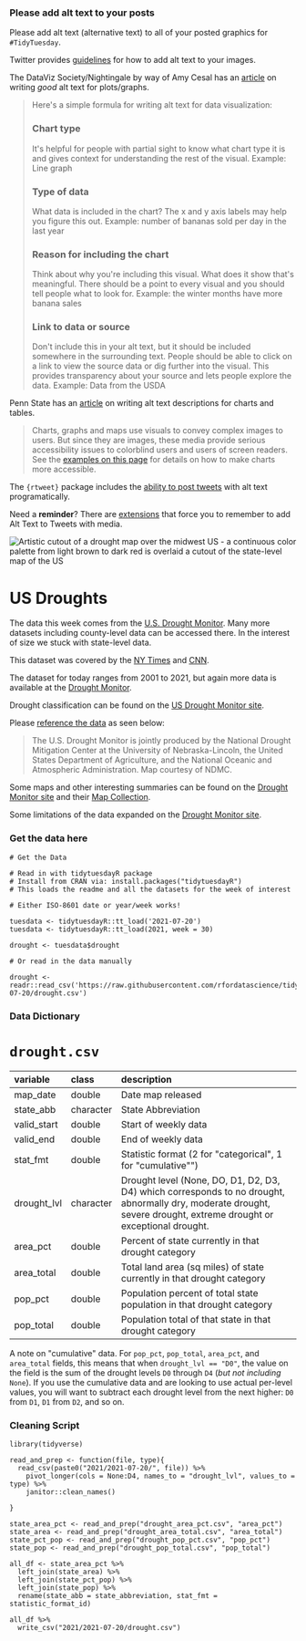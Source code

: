 ### Please add alt text to your posts

Please add alt text (alternative text) to all of your posted graphics for `#TidyTuesday`. 

Twitter provides [guidelines](https://help.twitter.com/en/using-twitter/picture-descriptions) for how to add alt text to your images.

The DataViz Society/Nightingale by way of Amy Cesal has an [article](https://medium.com/nightingale/writing-alt-text-for-data-visualization-2a218ef43f81) on writing _good_ alt text for plots/graphs.

> Here's a simple formula for writing alt text for data visualization:
> ### Chart type
> It's helpful for people with partial sight to know what chart type it is and gives context for understanding the rest of the visual.
> Example: Line graph
> ### Type of data
> What data is included in the chart? The x and y axis labels may help you figure this out.
> Example: number of bananas sold per day in the last year
> ### Reason for including the chart
> Think about why you're including this visual. What does it show that's meaningful. There should be a point to every visual and you should tell people what to look for.
> Example: the winter months have more banana sales
> ### Link to data or source
> Don't include this in your alt text, but it should be included somewhere in the surrounding text. People should be able to click on a link to view the source data or dig further into the visual. This provides transparency about your source and lets people explore the data.
> Example: Data from the USDA

Penn State has an [article](https://accessibility.psu.edu/images/charts/) on writing alt text descriptions for charts and tables.

> Charts, graphs and maps use visuals to convey complex images to users. But since they are images, these media provide serious accessibility issues to colorblind users and users of screen readers. See the [examples on this page](https://accessibility.psu.edu/images/charts/) for details on how to make charts more accessible.

The `{rtweet}` package includes the [ability to post tweets](https://docs.ropensci.org/rtweet/reference/post_tweet.html) with alt text programatically.

Need a **reminder**? There are [extensions](https://chrome.google.com/webstore/detail/twitter-required-alt-text/fpjlpckbikddocimpfcgaldjghimjiik/related) that force you to remember to add Alt Text to Tweets with media.

![Artistic cutout of a drought map over the midwest US - a continuous color palette from light brown to dark red is overlaid a cutout of the state-level map of the US](https://droughtmonitor.unl.edu/images/landing//About/AbouttheData/DroughtClassification.png)

# US Droughts

The data this week comes from the [U.S. Drought Monitor](https://droughtmonitor.unl.edu/DmData/DataDownload/ComprehensiveStatistics.aspx). Many more datasets including county-level data can be accessed there. In the interest of size we stuck with state-level data.

This dataset was covered by the [NY Times](https://www.nytimes.com/interactive/2021/06/11/climate/california-western-drought-map.html) and [CNN](https://www.cnn.com/2021/06/17/weather/west-california-drought-maps/index.html).

The dataset for today ranges from 2001 to 2021, but again more data is available at the [Drought Monitor](https://droughtmonitor.unl.edu/DmData/DataDownload/ComprehensiveStatistics.aspx).

Drought classification can be found on the [US Drought Monitor site](https://droughtmonitor.unl.edu/About/AbouttheData/DroughtClassification.aspx).

Please [reference the data](https://droughtmonitor.unl.edu/About/Permission.aspx) as seen below:

> The U.S. Drought Monitor is jointly produced by the National Drought Mitigation Center at the University of Nebraska-Lincoln, the United States Department of Agriculture, and the National Oceanic and Atmospheric Administration. Map courtesy of NDMC.

Some maps and other interesting summaries can be found on the [Drought Monitor site](https://droughtmonitor.unl.edu/ConditionsOutlooks/CurrentConditions.aspx) and their [Map Collection](https://droughtmonitor.unl.edu/Maps.aspx).

Some limitations of the data expanded on the [Drought Monitor site](https://droughtmonitor.unl.edu/About/AbouttheData/PopulationStatistics.aspx).

### Get the data here

```{r}
# Get the Data

# Read in with tidytuesdayR package 
# Install from CRAN via: install.packages("tidytuesdayR")
# This loads the readme and all the datasets for the week of interest

# Either ISO-8601 date or year/week works!

tuesdata <- tidytuesdayR::tt_load('2021-07-20')
tuesdata <- tidytuesdayR::tt_load(2021, week = 30)

drought <- tuesdata$drought

# Or read in the data manually

drought <- readr::read_csv('https://raw.githubusercontent.com/rfordatascience/tidytuesday/master/data/2021/2021-07-20/drought.csv')

```
### Data Dictionary

# `drought.csv`

|variable    |class     |description |
|:-----------|:---------|:-----------|
|map_date    |double    | Date map released|
|state_abb   |character | State Abbreviation |
|valid_start |double    | Start of weekly data |
|valid_end   |double    | End of weekly data |
|stat_fmt    |double    | Statistic format (2 for "categorical", 1 for "cumulative"") |
|drought_lvl |character | Drought level (None, DO, D1, D2, D3, D4) which corresponds to no drought, abnormally dry, moderate drought, severe drought, extreme drought or exceptional drought. |
|area_pct    |double    | Percent of state currently in that drought category |
|area_total  |double    | Total land area (sq miles) of state currently in that drought category |
|pop_pct     |double    | Population percent of total state population in that drought category |
|pop_total   |double    | Population total of that state in that drought category |

A note on "cumulative" data. For `pop_pct`, `pop_total`, `area_pct`, and `area_total` fields, this means that when `drought_lvl == "D0"`, the value on the field is the sum of the drought levels `D0` through `D4` (_but not including_ `None`). If you use the cumulative data and are looking to use actual per-level values, you will want to subtract each drought level from the next higher: `D0` from `D1`, `D1` from `D2`, and so on.

### Cleaning Script

```{r}
library(tidyverse)

read_and_prep <- function(file, type){
  read_csv(paste0("2021/2021-07-20/", file)) %>% 
    pivot_longer(cols = None:D4, names_to = "drought_lvl", values_to = type) %>% 
    janitor::clean_names()
  
}

state_area_pct <- read_and_prep("drought_area_pct.csv", "area_pct")
state_area <- read_and_prep("drought_area_total.csv", "area_total")
state_pct_pop <- read_and_prep("drought_pop_pct.csv", "pop_pct")
state_pop <- read_and_prep("drought_pop_total.csv", "pop_total")

all_df <- state_area_pct %>% 
  left_join(state_area) %>% 
  left_join(state_pct_pop) %>% 
  left_join(state_pop) %>% 
  rename(state_abb = state_abbreviation, stat_fmt = statistic_format_id)

all_df %>% 
  write_csv("2021/2021-07-20/drought.csv")

```
